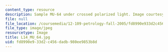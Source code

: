 ```yaml
---
content_type: resource
description: Sample MU-64 under crossed polarized light. Image courtesy of MIT OCW.
file: null
file_location: /coursemedia/12-109-petrology-fall-2005/fd8990e933d2c456dadb980ee9853b8d_L14_MU_64.jpg
file_type: image/jpeg
resourcetype: Image
title: L14_MU_64.jpg
uid: fd8990e9-33d2-c456-dadb-980ee9853b8d
---
```


